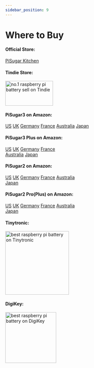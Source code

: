 ```yaml
---
sidebar_position: 9
---
```


# Where to Buy

#### Official Store:
<a href="https://shop.pisugar.com/?ref=github" target="_blank">PiSugar Kitchen</a> 

#### Tindie Store:
<a href="https://www.tindie.com/stores/pisugar/?ref=offsite_badges&utm_source=sellers_Pisugar&utm_medium=badges&utm_campaign=badge_medium" target="_blank"><img src="https://d2ss6ovg47m0r5.cloudfront.net/badges/tindie-mediums.png" alt="no.1 raspberry pi battery sell on Tindie" width="150" height="78"></img></a>

#### PiSugar3 on Amazon:
<a href="https://www.amazon.com/dp/B0FB3N1YSK?ref=github" target="_blank">US</a> 
<a href="https://www.amazon.co.uk/dp/B09QS12N1W" target="_blank">UK</a> 
<a href="https://www.amazon.de/dp/B09QS12N1W" target="_blank">Germany</a> 
<a href="https://www.amazon.fr/dp/B09QS12N1W?ref=myi_title_dp" target="_blank">France</a> 
<a href="https://www.amazon.com.au/dp/B0CXX7X9X7" target="_blank">Australia</a> 
<a href="http://www.amazon.co.jp/dp/B09QRQPWYC?ref=myi_title_dp" target="_blank">Japan</a> 

#### PiSugar3 Plus on Amazon:
<a href="https://www.amazon.com/dp/B09MJ876FW?ref=myi_title_dp" target="_blank">US</a> 
<a href="https://www.amazon.co.uk/dp/B09QRS666Y" target="_blank">UK</a> 
<a href="https://www.amazon.de/dp/B09QRS666Y" target="_blank">Germany</a> 
<a href="https://www.amazon.fr/dp/B09QRS666Y?ref=myi_title_dp" target="_blank">France</a>  
<a href="https://www.amazon.com.au/dp/B09QRS666Y?ref=myi_title_dp" target="_blank">Australia</a> 
<a href="https://www.amazon.co.jp/dp/B09QRY2KNG?ref=myi_title_dp" target="_blank">Japan</a> 


#### PiSugar2 on Amazon:
<a href="https://www.amazon.com/dp/B08D678XPR" target="_blank">US</a> 
<a href="https://www.amazon.co.uk/dp/B08D678XPR" target="_blank">UK</a> 
<a href="https://www.amazon.de/dp/B08D678XPR" target="_blank">Germany</a> 
<a href="https://www.amazon.fr/dp/B08D678XPR" target="_blank">France</a>
<a href="https://www.amazon.com.au/dp/B08D678XPR?ref=myi_title_dp" target="_blank">Australia</a>  
<a href="https://www.amazon.co.jp/dp/B08D678XPR" target="_blank">Japan</a>

#### PiSugar2 Pro(Plus) on Amazon:
<a href="https://www.amazon.com/dp/B08D8PPCKN" target="_blank">US</a> 
<a href="https://www.amazon.co.uk/dp/B08D8PPCKN" target="_blank">UK</a> 
<a href="https://www.amazon.de/dp/B08D8PPCKN" target="_blank">Germany</a> 
<a href="https://www.amazon.fr/dp/B08D8PPCKN" target="_blank">France</a> 
<a href="https://www.amazon.com.au/dp/B08D8PPCKN?ref=myi_title_dp" target="_blank">Australia</a>  
<a href="https://www.amazon.co.jp/dp/B08D8PPCKN" target="_blank">Japan</a> 

#### Tinytronic:
<a href="https://www.tinytronics.nl/nl/power/powerbanks-en-batterijmodules/pisugar-3-plus-ups-batterij-module-voor-raspberry-pi" target="_blank"><img src="https://github.com/user-attachments/assets/79a4005b-924c-443e-aadd-a3f36075d027" alt="best raspberry pi battery on Tinytronic" width="200"/></a>

#### DigiKey:
<a href="https://www.digikey.com/en/supplier-centers/pisugar"><img src="https://github.com/user-attachments/assets/74641ff1-8c8d-481b-aafa-38f3c81c5422" target="_blank" alt="best raspberry pi battery on DigiKey" width="160"/></a>
